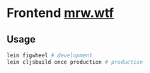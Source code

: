 # Frontend [mrw.wtf](https://mrw.wtf)

## Usage

```bash
lein figwheel # development
lein cljsbuild once production # production
```
